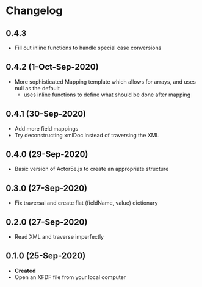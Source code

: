 # Changelog

## 0.4.3
- Fill out inline functions to handle special case conversions

## 0.4.2 (1-Oct-Sep-2020)
- More sophisticated Mapping template which allows for arrays, and uses null as the default
    - uses inline functions to define what should be done after mapping

## 0.4.1 (30-Sep-2020)
- Add more field mappings
- Try deconstructing xmlDoc instead of traversing the XML

## 0.4.0 (29-Sep-2020)
- Basic version of Actor5e.js to create an appropriate structure

## 0.3.0 (27-Sep-2020)
- Fix traversal and create flat (fieldName, value) dictionary

## 0.2.0 (27-Sep-2020)
- Read XML and traverse imperfectly

## 0.1.0 (25-Sep-2020)
- **Created**
-   Open an XFDF file from your local computer

